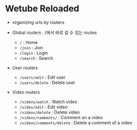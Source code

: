 # Wetube Reloaded

- organizing urls by routers

- Global routers : /에서 바로 갈 수 있는 routes

  - `/` : Home
  - `/join` : Join
  - `/login` : Login
  - `/search` : Search

- User routers

  - `/users/edit` : Edit user
  - `/users/delete` : Delete user

- Video routers

  - `/videos/watch` : Watch video
  - `/vides/edit` : Edit video
  - `/videos/delete` : Delete video
  - `/videos/comments/` : Comment on a video
  - `/videos/comments/delete` : Delete a comment of a video
